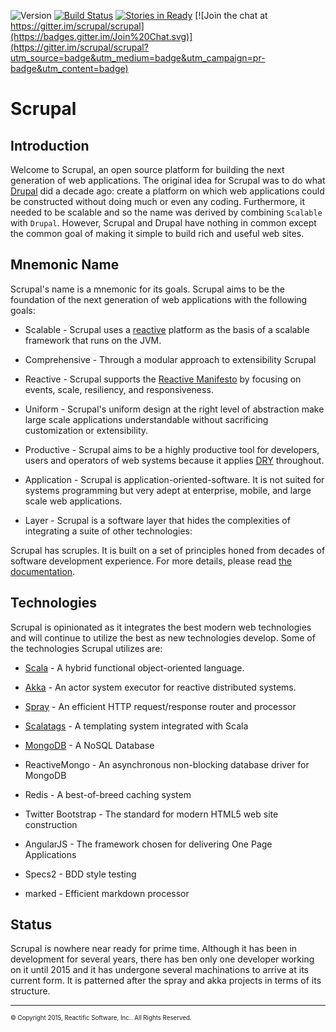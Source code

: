 ![Version](https://img.shields.io/badge/version-unreleased-orange.svg?style=flat "unreleased") [![Build Status](https://travis-ci.org/scrupal/scrupal-sbt.svg?branch=master)](https://travis-ci.org/scrupal/scrupal-sbt) [![Stories in Ready](https://badge.waffle.io/scrupal/scrupal.png?label=ready)](https://waffle.io/scrupal/scrupal) [![Join the chat at https://gitter.im/scrupal/scrupal](https://badges.gitter.im/Join%20Chat.svg)](https://gitter.im/scrupal/scrupal?utm_source=badge&utm_medium=badge&utm_campaign=pr-badge&utm_content=badge)

# Scrupal


## Introduction
Welcome to  Scrupal, an open source platform for building the next generation of web applications. The original
idea for Scrupal was to do what [Drupal](https://drupal.org) did a decade ago: create a platform on which web
applications could be constructed without doing much or even any coding. Furthermore, it needed to be scalable and
so the name was derived by combining `Scalable` with `Drupal`. However, Scrupal and Drupal have nothing in common
except the common goal of making it simple to build rich and useful web sites.

## Mnemonic Name
Scrupal's name is a mnemonic for its goals. Scrupal aims to be the foundation of the next generation of web
applications with the following goals:

- Scalable - Scrupal uses a [reactive](http://www.reactivemanifesto.org/) platform as the basis of a scalable framework that runs on the JVM.

- Comprehensive - Through a modular approach to extensibility Scrupal

- Reactive - Scrupal supports the [Reactive Manifesto](http://www.reactivemanifesto.org/) by focusing on events, scale, resiliency, and responsiveness.

- Uniform - Scrupal's uniform design at the right level of abstraction make large scale applications understandable without sacrificing customization or extensibility.

- Productive - Scrupal aims to be a highly productive tool for developers, users and operators of web systems because it applies [DRY](http://en.wikipedia.org/wiki/Don't_repeat_yourself) throughout.

- Application - Scrupal is application-oriented-software. It is not suited for systems programming but very adept at enterprise, mobile, and large scale web applications.

- Layer - Scrupal is a software layer that hides the complexities of integrating a suite of other technologies:

Scrupal has scruples. It is built on a set of principles honed from decades of software development experience.
For more details, please read [the documentation](http://scrupal.org/docs).

## Technologies
Scrupal is opinionated as it integrates the best modern web technologies and will continue to utilize the best as
new technologies develop. Some of the technologies Scrupal utilizes are:

- [Scala](http://scala-lang.org/) - A hybrid functional object-oriented language.

- [Akka](http://akka.io/) - An actor system executor for reactive distributed systems.

- [Spray](http://spray.io/) - An efficient HTTP request/response router and processor

- [Scalatags](https://github.com/lihaoyi/scalatags) - A templating system integrated with Scala

- [MongoDB](http://www.mongodb.org/) - A NoSQL Database

- ReactiveMongo - An asynchronous non-blocking database driver for MongoDB

- Redis - A best-of-breed caching system

- Twitter Bootstrap - The standard for modern HTML5 web site construction

- AngularJS - The framework chosen for delivering One Page Applications

- Specs2 - BDD style testing

- marked - Efficient markdown processor

## Status

Scrupal is nowhere near ready for prime time. Although it has been in development for several years, there has ben only
one developer working on it until 2015 and it has undergone several machinations to arrive at its current form. It is
patterned after the spray and akka projects in terms of its structure.

- - -

<sub><sup>&copy; Copyright 2015, Reactific Software, Inc.. All Rights Reserved.</sup></sub>
